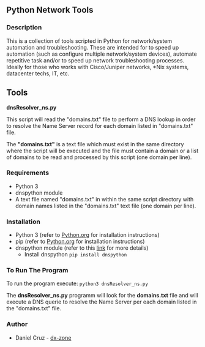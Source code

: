## Python Network Tools

### Description

This is a collection of tools scripted in Python for network/system automation and troubleshooting. These are intended for to speed up automation (such as configure multiple network/system devices), automate repetitive task and/or to speed up network troubleshooting processes.  Ideally for those who works with Cisco/Juniper networks, *Nix systems, datacenter techs, IT, etc.

## Tools

**dnsResolver_ns.py**

This script will read the "domains.txt" file to perform a DNS lookup in order to resolve the Name Server record for each domain listed in "domains.txt" file.

The **"domains.txt"** is a text file which must exist in the same directory where the script will be executed and the file must contain a domain or a list of domains to be read and processed by this script (one domain per line).

### Requirements

* Python 3
* dnspython module
* A text file named "domains.txt" in within the same script directory with domain names listed in the "domains.txt" text file (one domain per line).

### Installation

* Python 3 (refer to [Python.org](Python.org) for installation instructions)
* pip (refer to [Python.org](Python.org) for installation instructions)
* dnspython module (refer to this [link](https://pypi.org/project/dnspython/) for more details)
   * Install dnspython
      ```pip install dnspython```

### To Run The Program

To run the program execute:
`python3 dnsResolver_ns.py`

The **dnsResolver_ns.py** programm will look for the **domains.txt** file and will execute a DNS querie to resolve the Name Server per each domain listed in the "domains.txt" file.

### Author

* Daniel Cruz - [dx-zone](https://github.com/dx-zone)